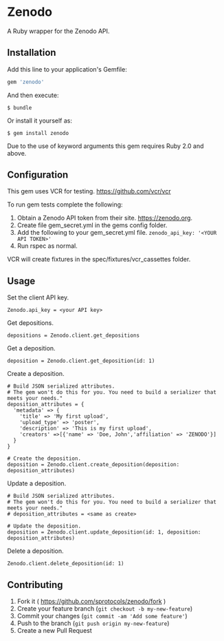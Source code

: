 # Zenodo

A Ruby wrapper for the Zenodo API.

## Installation

Add this line to your application's Gemfile:

```ruby
gem 'zenodo'
```

And then execute:

    $ bundle

Or install it yourself as:

    $ gem install zenodo

Due to the use of keyword arguments this gem requires Ruby 2.0 and above.

## Configuration

This gem uses VCR for testing. https://github.com/vcr/vcr

To run gem tests complete the following:

1. Obtain a Zenodo API token from their site. https://zenodo.org.
2. Create file gem_secret.yml in the gems config folder.
3. Add the following to your gem_secret.yml file. ```zenodo_api_key: '<YOUR API TOKEN>'```
4. Run rspec as normal.

VCR will create fixtures in the spec/fixtures/vcr_cassettes folder.

## Usage

Set the client API key.
```
Zenodo.api_key = <your API key>
```

Get depositions.
```
depositions = Zenodo.client.get_depositions
```

Get a deposition.
```
deposition = Zenodo.client.get_deposition(id: 1)
```

Create a deposition.
```
# Build JSON serialized attributes.
# The gem won't do this for you. You need to build a serializer that meets your needs."
deposition_attributes = {
  'metadata' => {
    'title' => 'My first upload',
    'upload_type' => 'poster',
    'description' => 'This is my first upload',
    'creators' =>[{'name' => 'Doe, John','affiliation' => 'ZENODO'}]
  }
}

# Create the deposition.
deposition = Zenodo.client.create_deposition(deposition: deposition_attributes)
```

Update a deposition.
```
# Build JSON serialized attributes.
# The gem won't do this for you. You need to build a serializer that meets your needs."
# deposition_attributes = <same as create>

# Update the deposition.
deposition = Zenodo.client.update_deposition(id: 1, deposition: deposition_attributes)
```

Delete a deposition.
```
Zenodo.client.delete_deposition(id: 1)
```

## Contributing

1. Fork it ( https://github.com/sprotocols/zenodo/fork )
2. Create your feature branch (`git checkout -b my-new-feature`)
3. Commit your changes (`git commit -am 'Add some feature'`)
4. Push to the branch (`git push origin my-new-feature`)
5. Create a new Pull Request
